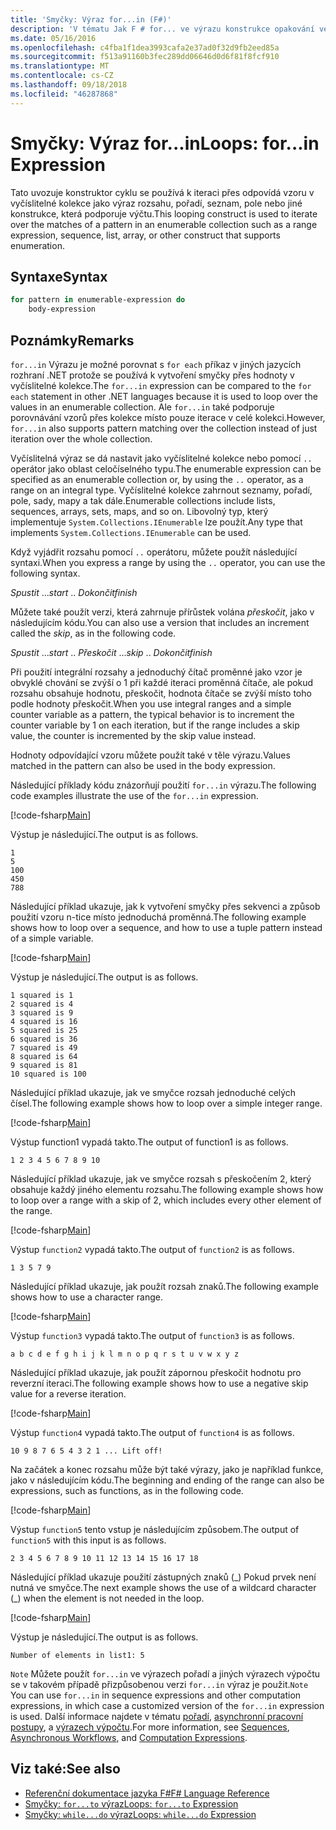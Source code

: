 ```yaml
---
title: 'Smyčky: Výraz for...in (F#)'
description: 'V tématu Jak F # for... ve výrazu konstrukce opakování ve smyčce se používá k iteraci přes odpovídá vzoru v vyčíslitelné kolekce.'
ms.date: 05/16/2016
ms.openlocfilehash: c4fba1f1dea3993cafa2e37ad0f32d9fb2eed85a
ms.sourcegitcommit: f513a91160b3fec289dd06646d0d6f81f8fcf910
ms.translationtype: MT
ms.contentlocale: cs-CZ
ms.lasthandoff: 09/18/2018
ms.locfileid: "46287868"
---
```

# <a name="loops-forin-expression"></a><span data-ttu-id="ca1e6-103">Smyčky: Výraz for...in</span><span class="sxs-lookup"><span data-stu-id="ca1e6-103">Loops: for...in Expression</span></span>

<span data-ttu-id="ca1e6-104">Tato uvozuje konstruktor cyklu se používá k iteraci přes odpovídá vzoru v vyčíslitelné kolekce jako výraz rozsahu, pořadí, seznam, pole nebo jiné konstrukce, která podporuje výčtu.</span><span class="sxs-lookup"><span data-stu-id="ca1e6-104">This looping construct is used to iterate over the matches of a pattern in an enumerable collection such as a range expression, sequence, list, array, or other construct that supports enumeration.</span></span>

## <a name="syntax"></a><span data-ttu-id="ca1e6-105">Syntaxe</span><span class="sxs-lookup"><span data-stu-id="ca1e6-105">Syntax</span></span>

```fsharp
for pattern in enumerable-expression do
    body-expression
```

## <a name="remarks"></a><span data-ttu-id="ca1e6-106">Poznámky</span><span class="sxs-lookup"><span data-stu-id="ca1e6-106">Remarks</span></span>

<span data-ttu-id="ca1e6-107">`for...in` Výrazu je možné porovnat s `for each` příkaz v jiných jazycích rozhraní .NET protože se používá k vytvoření smyčky přes hodnoty v vyčíslitelné kolekce.</span><span class="sxs-lookup"><span data-stu-id="ca1e6-107">The `for...in` expression can be compared to the `for each` statement in other .NET languages because it is used to loop over the values in an enumerable collection.</span></span> <span data-ttu-id="ca1e6-108">Ale `for...in` také podporuje porovnávání vzorů přes kolekce místo pouze iterace v celé kolekci.</span><span class="sxs-lookup"><span data-stu-id="ca1e6-108">However, `for...in` also supports pattern matching over the collection instead of just iteration over the whole collection.</span></span>

<span data-ttu-id="ca1e6-109">Vyčíslitelná výraz se dá nastavit jako vyčíslitelné kolekce nebo pomocí `..` operátor jako oblast celočíselného typu.</span><span class="sxs-lookup"><span data-stu-id="ca1e6-109">The enumerable expression can be specified as an enumerable collection or, by using the `..` operator, as a range on an integral type.</span></span> <span data-ttu-id="ca1e6-110">Vyčíslitelné kolekce zahrnout seznamy, pořadí, pole, sady, mapy a tak dále.</span><span class="sxs-lookup"><span data-stu-id="ca1e6-110">Enumerable collections include lists, sequences, arrays, sets, maps, and so on.</span></span> <span data-ttu-id="ca1e6-111">Libovolný typ, který implementuje `System.Collections.IEnumerable` lze použít.</span><span class="sxs-lookup"><span data-stu-id="ca1e6-111">Any type that implements `System.Collections.IEnumerable` can be used.</span></span>

<span data-ttu-id="ca1e6-112">Když vyjádřit rozsahu pomocí `..` operátoru, můžete použít následující syntaxi.</span><span class="sxs-lookup"><span data-stu-id="ca1e6-112">When you express a range by using the `..` operator, you can use the following syntax.</span></span>

<span data-ttu-id="ca1e6-113">*Spustit* ...</span><span class="sxs-lookup"><span data-stu-id="ca1e6-113">*start* ..</span></span> <span data-ttu-id="ca1e6-114">*Dokončit*</span><span class="sxs-lookup"><span data-stu-id="ca1e6-114">*finish*</span></span>

<span data-ttu-id="ca1e6-115">Můžete také použít verzi, která zahrnuje přírůstek volána *přeskočit*, jako v následujícím kódu.</span><span class="sxs-lookup"><span data-stu-id="ca1e6-115">You can also use a version that includes an increment called the *skip*, as in the following code.</span></span>

<span data-ttu-id="ca1e6-116">*Spustit* ...</span><span class="sxs-lookup"><span data-stu-id="ca1e6-116">*start* ..</span></span> <span data-ttu-id="ca1e6-117">*Přeskočit* ...</span><span class="sxs-lookup"><span data-stu-id="ca1e6-117">*skip* ..</span></span> <span data-ttu-id="ca1e6-118">*Dokončit*</span><span class="sxs-lookup"><span data-stu-id="ca1e6-118">*finish*</span></span>

<span data-ttu-id="ca1e6-119">Při použití integrální rozsahy a jednoduchý čítač proměnné jako vzor je obvyklé chování se zvýší o 1 při každé iteraci proměnná čítače, ale pokud rozsahu obsahuje hodnotu, přeskočit, hodnota čítače se zvýší místo toho podle hodnoty přeskočit.</span><span class="sxs-lookup"><span data-stu-id="ca1e6-119">When you use integral ranges and a simple counter variable as a pattern, the typical behavior is to increment the counter variable by 1 on each iteration, but if the range includes a skip value, the counter is incremented by the skip value instead.</span></span>

<span data-ttu-id="ca1e6-120">Hodnoty odpovídající vzoru můžete použít také v těle výrazu.</span><span class="sxs-lookup"><span data-stu-id="ca1e6-120">Values matched in the pattern can also be used in the body expression.</span></span>

<span data-ttu-id="ca1e6-121">Následující příklady kódu znázorňují použití `for...in` výrazu.</span><span class="sxs-lookup"><span data-stu-id="ca1e6-121">The following code examples illustrate the use of the `for...in` expression.</span></span>

[!code-fsharp[Main](../../../samples/snippets/fsharp/lang-ref-2/snippet5201.fs)]

<span data-ttu-id="ca1e6-122">Výstup je následující.</span><span class="sxs-lookup"><span data-stu-id="ca1e6-122">The output is as follows.</span></span>

```
1
5
100
450
788
```

<span data-ttu-id="ca1e6-123">Následující příklad ukazuje, jak k vytvoření smyčky přes sekvenci a způsob použití vzoru n-tice místo jednoduchá proměnná.</span><span class="sxs-lookup"><span data-stu-id="ca1e6-123">The following example shows how to loop over a sequence, and how to use a tuple pattern instead of a simple variable.</span></span>

[!code-fsharp[Main](../../../samples/snippets/fsharp/lang-ref-2/snippet5202.fs)]

<span data-ttu-id="ca1e6-124">Výstup je následující.</span><span class="sxs-lookup"><span data-stu-id="ca1e6-124">The output is as follows.</span></span>

```
1 squared is 1
2 squared is 4
3 squared is 9
4 squared is 16
5 squared is 25
6 squared is 36
7 squared is 49
8 squared is 64
9 squared is 81
10 squared is 100
```

<span data-ttu-id="ca1e6-125">Následující příklad ukazuje, jak ve smyčce rozsah jednoduché celých čísel.</span><span class="sxs-lookup"><span data-stu-id="ca1e6-125">The following example shows how to loop over a simple integer range.</span></span>

[!code-fsharp[Main](../../../samples/snippets/fsharp/lang-ref-2/snippet5203.fs)]

<span data-ttu-id="ca1e6-126">Výstup function1 vypadá takto.</span><span class="sxs-lookup"><span data-stu-id="ca1e6-126">The output of function1 is as follows.</span></span>

```
1 2 3 4 5 6 7 8 9 10
```

<span data-ttu-id="ca1e6-127">Následující příklad ukazuje, jak ve smyčce rozsah s přeskočením 2, který obsahuje každý jiného elementu rozsahu.</span><span class="sxs-lookup"><span data-stu-id="ca1e6-127">The following example shows how to loop over a range with a skip of 2, which includes every other element of the range.</span></span>

[!code-fsharp[Main](../../../samples/snippets/fsharp/lang-ref-2/snippet5204.fs)]

<span data-ttu-id="ca1e6-128">Výstup `function2` vypadá takto.</span><span class="sxs-lookup"><span data-stu-id="ca1e6-128">The output of `function2` is as follows.</span></span>

```
1 3 5 7 9
```

<span data-ttu-id="ca1e6-129">Následující příklad ukazuje, jak použít rozsah znaků.</span><span class="sxs-lookup"><span data-stu-id="ca1e6-129">The following example shows how to use a character range.</span></span>

[!code-fsharp[Main](../../../samples/snippets/fsharp/lang-ref-2/snippet5205.fs)]

<span data-ttu-id="ca1e6-130">Výstup `function3` vypadá takto.</span><span class="sxs-lookup"><span data-stu-id="ca1e6-130">The output of `function3` is as follows.</span></span>

```
a b c d e f g h i j k l m n o p q r s t u v w x y z
```

<span data-ttu-id="ca1e6-131">Následující příklad ukazuje, jak použít zápornou přeskočit hodnotu pro reverzní iteraci.</span><span class="sxs-lookup"><span data-stu-id="ca1e6-131">The following example shows how to use a negative skip value for a reverse iteration.</span></span>

[!code-fsharp[Main](../../../samples/snippets/fsharp/lang-ref-2/snippet5208.fs)]

<span data-ttu-id="ca1e6-132">Výstup `function4` vypadá takto.</span><span class="sxs-lookup"><span data-stu-id="ca1e6-132">The output of `function4` is as follows.</span></span>

```
10 9 8 7 6 5 4 3 2 1 ... Lift off!
```

<span data-ttu-id="ca1e6-133">Na začátek a konec rozsahu může být také výrazy, jako je například funkce, jako v následujícím kódu.</span><span class="sxs-lookup"><span data-stu-id="ca1e6-133">The beginning and ending of the range can also be expressions, such as functions, as in the following code.</span></span>

[!code-fsharp[Main](../../../samples/snippets/fsharp/lang-ref-2/snippet5206.fs)]

<span data-ttu-id="ca1e6-134">Výstup `function5` tento vstup je následujícím způsobem.</span><span class="sxs-lookup"><span data-stu-id="ca1e6-134">The output of `function5` with this input is as follows.</span></span>

```
2 3 4 5 6 7 8 9 10 11 12 13 14 15 16 17 18
```

<span data-ttu-id="ca1e6-135">Následující příklad ukazuje použití zástupných znaků (\_) Pokud prvek není nutná ve smyčce.</span><span class="sxs-lookup"><span data-stu-id="ca1e6-135">The next example shows the use of a wildcard character (\_) when the element is not needed in the loop.</span></span>

[!code-fsharp[Main](../../../samples/snippets/fsharp/lang-ref-2/snippet5207.fs)]

<span data-ttu-id="ca1e6-136">Výstup je následující.</span><span class="sxs-lookup"><span data-stu-id="ca1e6-136">The output is as follows.</span></span>

```
Number of elements in list1: 5
```

<span data-ttu-id="ca1e6-137">`Note` Můžete použít `for...in` ve výrazech pořadí a jiných výrazech výpočtu se v takovém případě přizpůsobenou verzi `for...in` výraz je použit.</span><span class="sxs-lookup"><span data-stu-id="ca1e6-137">`Note` You can use `for...in` in sequence expressions and other computation expressions, in which case a customized version of the `for...in` expression is used.</span></span> <span data-ttu-id="ca1e6-138">Další informace najdete v tématu [pořadí](sequences.md), [asynchronní pracovní postupy](asynchronous-workflows.md), a [výrazech výpočtu](computation-expressions.md).</span><span class="sxs-lookup"><span data-stu-id="ca1e6-138">For more information, see [Sequences](sequences.md), [Asynchronous Workflows](asynchronous-workflows.md), and [Computation Expressions](computation-expressions.md).</span></span>

## <a name="see-also"></a><span data-ttu-id="ca1e6-139">Viz také:</span><span class="sxs-lookup"><span data-stu-id="ca1e6-139">See also</span></span>

- [<span data-ttu-id="ca1e6-140">Referenční dokumentace jazyka F#</span><span class="sxs-lookup"><span data-stu-id="ca1e6-140">F# Language Reference</span></span>](index.md)
- [<span data-ttu-id="ca1e6-141">Smyčky: `for...to` výraz</span><span class="sxs-lookup"><span data-stu-id="ca1e6-141">Loops: `for...to` Expression</span></span>](loops-for-to-expression.md)
- [<span data-ttu-id="ca1e6-142">Smyčky: `while...do` výraz</span><span class="sxs-lookup"><span data-stu-id="ca1e6-142">Loops: `while...do` Expression</span></span>](loops-while-do-expression.md)
